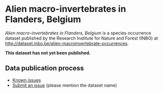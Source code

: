 # Alien macro-invertebrates in Flanders, Belgium

*Alien macro-invertebrates in Flanders, Belgium* is a species occurrence dataset published by the Research Institute for Nature and Forest (INBO) at <http://dataset.inbo.be/alien-macroinvertebrate-occurrences>.

**This dataset has not yet been published.**

## Data publication process

* [Known issues](https://github.com/LifeWatchINBO/data-publication/labels/alien-macroinvertebrate-occurrences)
* [Submit an issue](https://github.com/LifeWatchINBO/data-publication/issues/new) (please mention the dataset name)
